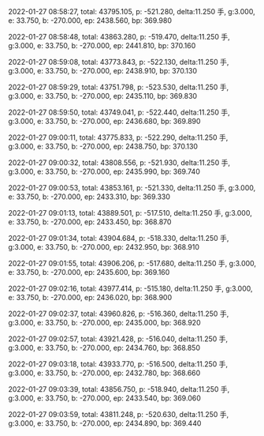 2022-01-27 08:58:27, total: 43795.105, p: -521.280, delta:11.250 手, g:3.000, e: 33.750, b: -270.000, ep: 2438.560, bp: 369.980

2022-01-27 08:58:48, total: 43863.280, p: -519.470, delta:11.250 手, g:3.000, e: 33.750, b: -270.000, ep: 2441.810, bp: 370.160

2022-01-27 08:59:08, total: 43773.843, p: -522.130, delta:11.250 手, g:3.000, e: 33.750, b: -270.000, ep: 2438.910, bp: 370.130

2022-01-27 08:59:29, total: 43751.798, p: -523.530, delta:11.250 手, g:3.000, e: 33.750, b: -270.000, ep: 2435.110, bp: 369.830

2022-01-27 08:59:50, total: 43749.041, p: -522.440, delta:11.250 手, g:3.000, e: 33.750, b: -270.000, ep: 2436.680, bp: 369.890

2022-01-27 09:00:11, total: 43775.833, p: -522.290, delta:11.250 手, g:3.000, e: 33.750, b: -270.000, ep: 2438.750, bp: 370.130

2022-01-27 09:00:32, total: 43808.556, p: -521.930, delta:11.250 手, g:3.000, e: 33.750, b: -270.000, ep: 2435.990, bp: 369.740

2022-01-27 09:00:53, total: 43853.161, p: -521.330, delta:11.250 手, g:3.000, e: 33.750, b: -270.000, ep: 2433.310, bp: 369.330

2022-01-27 09:01:13, total: 43889.501, p: -517.510, delta:11.250 手, g:3.000, e: 33.750, b: -270.000, ep: 2433.450, bp: 368.870

2022-01-27 09:01:34, total: 43904.684, p: -518.330, delta:11.250 手, g:3.000, e: 33.750, b: -270.000, ep: 2432.950, bp: 368.910

2022-01-27 09:01:55, total: 43906.206, p: -517.680, delta:11.250 手, g:3.000, e: 33.750, b: -270.000, ep: 2435.600, bp: 369.160

2022-01-27 09:02:16, total: 43977.414, p: -515.180, delta:11.250 手, g:3.000, e: 33.750, b: -270.000, ep: 2436.020, bp: 368.900

2022-01-27 09:02:37, total: 43960.826, p: -516.360, delta:11.250 手, g:3.000, e: 33.750, b: -270.000, ep: 2435.000, bp: 368.920

2022-01-27 09:02:57, total: 43921.428, p: -516.040, delta:11.250 手, g:3.000, e: 33.750, b: -270.000, ep: 2434.760, bp: 368.850

2022-01-27 09:03:18, total: 43933.770, p: -516.500, delta:11.250 手, g:3.000, e: 33.750, b: -270.000, ep: 2432.780, bp: 368.660

2022-01-27 09:03:39, total: 43856.750, p: -518.940, delta:11.250 手, g:3.000, e: 33.750, b: -270.000, ep: 2433.540, bp: 369.060

2022-01-27 09:03:59, total: 43811.248, p: -520.630, delta:11.250 手, g:3.000, e: 33.750, b: -270.000, ep: 2434.890, bp: 369.440